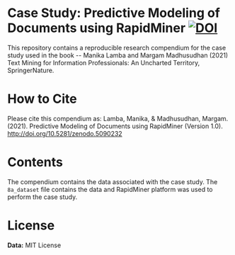 # Case Study: Predictive Modeling of Documents using RapidMiner [![DOI](https://zenodo.org/badge/296730732.svg)](https://zenodo.org/badge/latestdoi/296730732)

This repository contains a reproducible research compendium for the case study used in the book --
Manika Lamba and Margam Madhusudhan (2021) Text Mining for Information Professionals: An Uncharted Territory, SpringerNature.

# How to Cite
Please cite this compendium as: Lamba, Manika, & Madhusudhan, Margam. (2021). Predictive Modeling of Documents using RapidMiner (Version 1.0). http://doi.org/10.5281/zenodo.5090232

# Contents
The compendium contains the data associated with the case study. The `8a_dataset` file contains the data and RapidMiner platform was used to perform the case study.

# License
**Data:** MIT License
